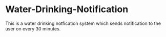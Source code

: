 # Water-Drinking-Notification
This is a water drinking notfication system which sends notification to the user on every 30 minutes.
